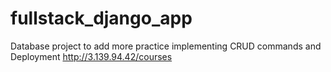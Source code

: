 # fullstack_django_app
Database project to add  more practice implementing CRUD commands and
Deployment http://3.139.94.42/courses
